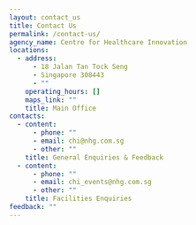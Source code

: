 ```yaml
---
layout: contact_us
title: Contact Us
permalink: /contact-us/
agency_name: Centre for Healthcare Innovation
locations:
  - address:
      - 18 Jalan Tan Tock Seng
      - Singapore 308443
      - ""
    operating_hours: []
    maps_link: ""
    title: Main Office
contacts:
  - content:
      - phone: ""
      - email: chi@nhg.com.sg
      - other: ""
    title: General Enquiries & Feedback
  - content:
      - phone: ""
      - email: chi_events@nhg.com.sg
      - other: ""
    title: Facilities Enquiries
feedback: ""
---
```

